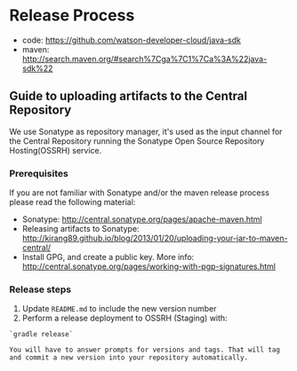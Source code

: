 # Release Process

* code: https://github.com/watson-developer-cloud/java-sdk
* maven: http://search.maven.org/#search%7Cga%7C1%7Ca%3A%22java-sdk%22

## Guide to uploading artifacts to the Central Repository

We use Sonatype as repository manager, it's used as the input channel for the Central Repository running the Sonatype Open Source Repository Hosting(OSSRH) service.

### Prerequisites

If you are not familiar with Sonatype and/or the maven release process please read the following material:

* Sonatype: http://central.sonatype.org/pages/apache-maven.html
* Releasing artifacts to Sonatype: http://kirang89.github.io/blog/2013/01/20/uploading-your-jar-to-maven-central/
* Install GPG, and create a public key. More info: http://central.sonatype.org/pages/working-with-pgp-signatures.html

### Release steps

  1. Update `README.md` to include the new version number
  1. Perform a release deployment to OSSRH (Staging) with:

    `gradle release`

    You will have to answer prompts for versions and tags. That will tag and commit a new version into your repository automatically.
